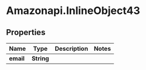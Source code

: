 # Amazonapi.InlineObject43

## Properties

Name | Type | Description | Notes
------------ | ------------- | ------------- | -------------
**email** | **String** |  | 


